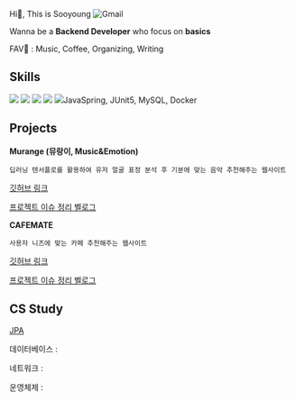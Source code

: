 Hi👋, This is Sooyoung  ![Gmail](https://img.shields.io/badge/Gmail-D14836?logo=gmail&logoColor=white)


Wanna be a **Backend Developer** who focus on **basics** 

FAV💜 : Music, Coffee, Organizing, Writing

## Skills



<img src="https://img.shields.io/badge/HTML5-E34F26?style=flat-square&logo=HTML5&logoColor=white"/></a> <img src="https://img.shields.io/badge/CSS3-1572B6?style=flat-square&logo=CSS3&logoColor=white"/></a> <img src="https://img.shields.io/badge/JavaScript-F7DF1E?style=flat-square&logo=JavaScript&logoColor=white"/></a> <img src="https://img.shields.io/badge/MySQL-4479A1?style=flat-square&logo=MySQL&logoColor=white"/></a>  <img src="https://img.shields.io/badge/Amazon AWS-232F3E?style=flat-square&logo=Amazon%20AWS&logoColor=white"/></a>JavaSpring, JUnit5, MySQL, Docker

## Projects


**Murange (뮤랑이, Music&Emotion)**

    딥러닝 텐서플로를 활용하여 유저 얼굴 표정 분석 후 기분에 맞는 음악 추천해주는 웹사이트
    
[깃허브 링크](https://github.com/sungeun101/cafemate)

[프로젝트 이슈 정리 벨로그](https://velog.io/@sooyoungh/series/Project-%EB%AE%A4%EB%9E%91%EC%9D%B4Mu-rang-E)



**CAFEMATE**

    사용자 니즈에 맞는 카페 추천해주는 웹사이트
    
 [깃허브 링크](https://github.com/2022-project/backend)

[프로젝트 이슈 정리 벨로그](https://velog.io/@sooyoungh/series/%ED%94%84%EB%A1%9C%EC%A0%9D%ED%8A%B8%EC%B9%B4%ED%8E%98%EB%A9%94%EC%9D%B4%ED%8A%B8)

## CS Study

[JPA](https://velog.io/@sooyoungh/series/JPA%EB%A5%BC-%EB%B0%B0%EC%9B%8C%EB%B3%B4%EC%9E%90)

데이터베이스 : 

네트워크 :

운영체제 : 

<!--
**sooyoungh/sooyoungh** is a ✨ _special_ ✨ repository because its `README.md` (this file) appears on your GitHub profile.

Here are some ideas to get you started:

- 🔭 I’m currently working on ...
- 🌱 I’m currently learning ...
- 👯 I’m looking to collaborate on ...
- 🤔 I’m looking for help with ...
- 💬 Ask me about ...
- 📫 How to reach me: ...
- 😄 Pronouns: ...
- ⚡ Fun fact: ...
-->
